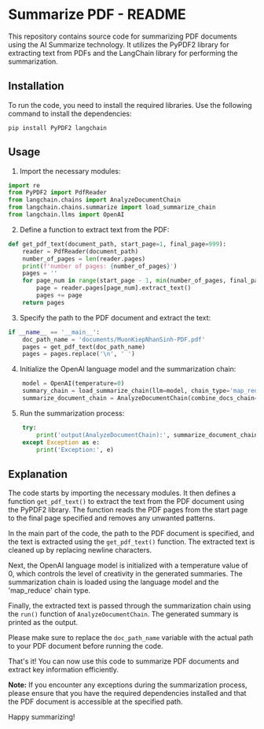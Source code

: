 # Summarize PDF - README

This repository contains source code for summarizing PDF documents using the AI Summarize technology. It utilizes the PyPDF2 library for extracting text from PDFs and the LangChain library for performing the summarization.

## Installation

To run the code, you need to install the required libraries. Use the following command to install the dependencies:

```shell
pip install PyPDF2 langchain
```

## Usage

1. Import the necessary modules:

```python
import re
from PyPDF2 import PdfReader
from langchain.chains import AnalyzeDocumentChain
from langchain.chains.summarize import load_summarize_chain
from langchain.llms import OpenAI
```

2. Define a function to extract text from the PDF:

```python
def get_pdf_text(document_path, start_page=1, final_page=999):
    reader = PdfReader(document_path)
    number_of_pages = len(reader.pages)
    print(f'number of pages: {number_of_pages}')
    pages = ''
    for page_num in range(start_page - 1, min(number_of_pages, final_page)):
        page = reader.pages[page_num].extract_text()
        pages += page
    return pages
```

3. Specify the path to the PDF document and extract the text:

```python
if __name__ == '__main__':
    doc_path_name = 'documents/MuonKiepNhanSinh-PDF.pdf'
    pages = get_pdf_text(doc_path_name)
    pages = pages.replace('\n', ' ')
```

4. Initialize the OpenAI language model and the summarization chain:

```python
    model = OpenAI(temperature=0)
    summary_chain = load_summarize_chain(llm=model, chain_type='map_reduce')
    summarize_document_chain = AnalyzeDocumentChain(combine_docs_chain=summary_chain)
```

5. Run the summarization process:

```python
    try:
        print('output(AnalyzeDocumentChain):', summarize_document_chain.run(pages))
    except Exception as e:
        print('Exception:', e)
```

## Explanation

The code starts by importing the necessary modules. It then defines a function `get_pdf_text()` to extract the text from the PDF document using the PyPDF2 library. The function reads the PDF pages from the start page to the final page specified and removes any unwanted patterns.

In the main part of the code, the path to the PDF document is specified, and the text is extracted using the `get_pdf_text()` function. The extracted text is cleaned up by replacing newline characters.

Next, the OpenAI language model is initialized with a temperature value of 0, which controls the level of creativity in the generated summaries. The summarization chain is loaded using the language model and the 'map_reduce' chain type.

Finally, the extracted text is passed through the summarization chain using the `run()` function of `AnalyzeDocumentChain`. The generated summary is printed as the output.

Please make sure to replace the `doc_path_name` variable with the actual path to your PDF document before running the code.

That's it! You can now use this code to summarize PDF documents and extract key information efficiently.

**Note:** If you encounter any exceptions during the summarization process, please ensure that you have the required dependencies installed and that the PDF document is accessible at the specified path.

Happy summarizing!